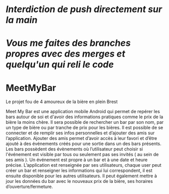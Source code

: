 # ***Interdiction de push directement sur la main***
# ***Vous me faites des branches propres avec des merges et quelqu'un qui reli le code***

# MeetMyBar
Le projet fou de 4 amoureux de la bière en plein Brest

Meet My Bar est une application mobile Android qui permet de repérer les bars autour de soi et d'avoir des informations pratiques comme le prix de la bière la moins chère. Il sera possible de rechercher un bar par son nom, par un type de bière ou par tranche de prix pour les bières. Il est possible de se connecter  et de remplir ses infos personnelles et d’ajouter des amis sur l’application. Ajouter des amis permet d’avoir accès à leur favori et d’être ajouté à des événements créés pour une sortie dans un des bars présents. Les bars possèdent des évènements où l’utilisateur peut choisir si l'événement est visible par tous ou seulement pas ses invités ( au sein de ses amis ). Un événement est propre à un bar et à une date et heure précise. L’application est renseignée par ses utilisateurs, chaque user peut créer un bar et renseigner les informations qui lui correspondent, il est ensuite disponible pour les autres utilisateurs.
Il peut également mettre à jour les données du bar avec le nouveaux prix de la bière, ses horaires d’ouverture/fermeture.
